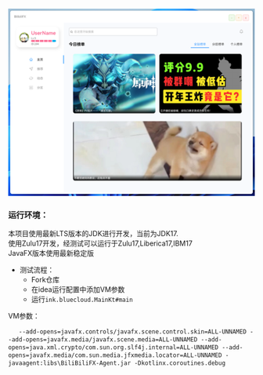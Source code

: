 ![](screenshot/home.png)

### 运行环境：
本项目使用最新LTS版本的JDK进行开发，当前为JDK17.  
使用Zulu17开发，经测试可以运行于Zulu17,Liberica17,IBM17  
JavaFX版本使用最新稳定版  

 - 测试流程：  
   - Fork仓库
   - 在idea运行配置中添加VM参数
   - 运行`ink.bluecloud.MainKt#main`

VM参数：
```
   --add-opens=javafx.controls/javafx.scene.control.skin=ALL-UNNAMED --add-opens=javafx.media/javafx.scene.media=ALL-UNNAMED --add-opens=java.xml.crypto/com.sun.org.slf4j.internal=ALL-UNNAMED --add-opens=javafx.media/com.sun.media.jfxmedia.locator=ALL-UNNAMED -javaagent:libs\BiliBiliFX-Agent.jar -Dkotlinx.coroutines.debug
```
